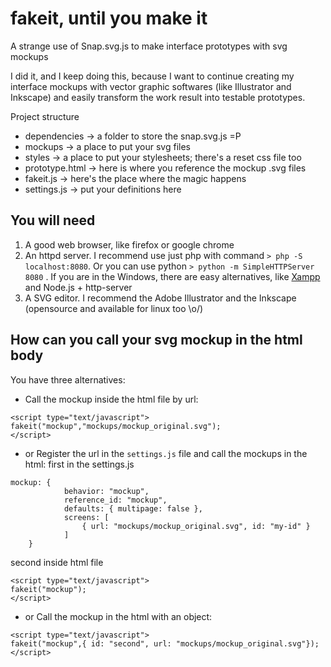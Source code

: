 # fakeit, until you make it
A strange use of Snap.svg.js to make interface prototypes with svg mockups

I did it, and I keep doing this, because I want to continue creating my interface mockups with vector graphic softwares (like Illustrator and Inkscape) and easily transform the work result into testable prototypes.

Project structure
- dependencies -> a folder to store the snap.svg.js =P
- mockups -> a place to put your svg files
- styles -> a place to put your stylesheets; there's a reset css file too
- prototype.html -> here is where you reference the mockup .svg files
- fakeit.js -> here's the place where the magic happens
- settings.js -> put your definitions here

## You will need
1. A good web browser, like firefox or google chrome
2. An httpd server. I recommend use just php with command `> php -S localhost:8080`. Or you can use python `> python -m SimpleHTTPServer 8080` . If you are in the Windows, there are easy alternatives, like [Xampp](https://www.apachefriends.org/pt_br/download.html) and Node.js + http-server
3. A SVG editor. I recommend the Adobe Illustrator and the Inkscape (opensource and available for linux too \o/)

## How can you call your svg mockup in the html body
You have three alternatives:

* Call the mockup inside the html file by url:
```
<script type="text/javascript">
fakeit("mockup","mockups/mockup_original.svg");
</script>
```
* or Register the url in the `settings.js` file and call the mockups in the html:
  first in the settings.js
```
mockup: {
			behavior: "mockup",
			reference_id: "mockup",
			defaults: { multipage: false },
			screens: [
				{ url: "mockups/mockup_original.svg", id: "my-id" }
			]
	}
```
  second inside html file
```
<script type="text/javascript">
fakeit("mockup");
</script>
```
* or Call the mockup in the html with an object:
```
<script type="text/javascript">
fakeit("mockup",{ id: "second", url: "mockups/mockup_original.svg"});
</script>
```
